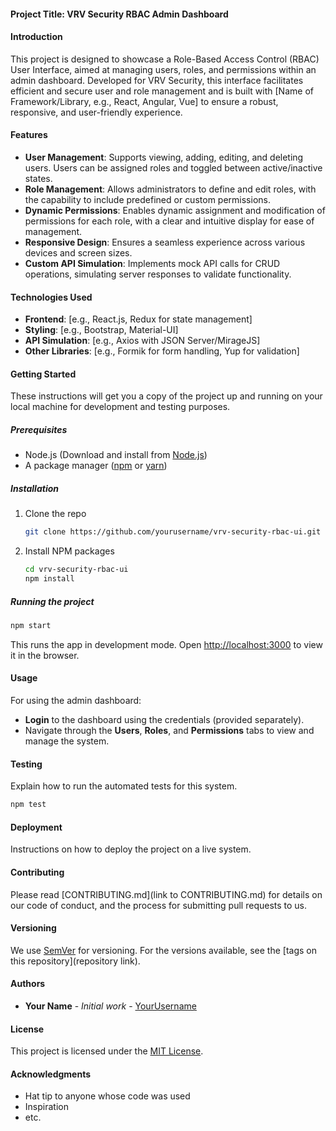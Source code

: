 
#### Project Title: VRV Security RBAC Admin Dashboard

#### Introduction
This project is designed to showcase a Role-Based Access Control (RBAC) User Interface, aimed at managing users, roles, and permissions within an admin dashboard. Developed for VRV Security, this interface facilitates efficient and secure user and role management and is built with [Name of Framework/Library, e.g., React, Angular, Vue] to ensure a robust, responsive, and user-friendly experience.

#### Features
- **User Management**: Supports viewing, adding, editing, and deleting users. Users can be assigned roles and toggled between active/inactive states.
- **Role Management**: Allows administrators to define and edit roles, with the capability to include predefined or custom permissions.
- **Dynamic Permissions**: Enables dynamic assignment and modification of permissions for each role, with a clear and intuitive display for ease of management.
- **Responsive Design**: Ensures a seamless experience across various devices and screen sizes.
- **Custom API Simulation**: Implements mock API calls for CRUD operations, simulating server responses to validate functionality.

#### Technologies Used
- **Frontend**: [e.g., React.js, Redux for state management]
- **Styling**: [e.g., Bootstrap, Material-UI]
- **API Simulation**: [e.g., Axios with JSON Server/MirageJS]
- **Other Libraries**: [e.g., Formik for form handling, Yup for validation]

#### Getting Started
These instructions will get you a copy of the project up and running on your local machine for development and testing purposes.

##### Prerequisites
- Node.js (Download and install from [Node.js](https://nodejs.org/))
- A package manager ([npm](https://npmjs.com/) or [yarn](https://yarnpkg.com/))

##### Installation
1. Clone the repo
   ```sh
   git clone https://github.com/yourusername/vrv-security-rbac-ui.git
   ```
2. Install NPM packages
   ```sh
   cd vrv-security-rbac-ui
   npm install
   ```

##### Running the project
```sh
npm start
```
This runs the app in development mode. Open [http://localhost:3000](http://localhost:3000) to view it in the browser.

#### Usage
For using the admin dashboard:
- **Login** to the dashboard using the credentials (provided separately).
- Navigate through the **Users**, **Roles**, and **Permissions** tabs to view and manage the system.

#### Testing
Explain how to run the automated tests for this system.

```sh
npm test
```

#### Deployment
Instructions on how to deploy the project on a live system.

#### Contributing
Please read [CONTRIBUTING.md](link to CONTRIBUTING.md) for details on our code of conduct, and the process for submitting pull requests to us.

#### Versioning
We use [SemVer](http://semver.org/) for versioning. For the versions available, see the [tags on this repository](repository link).

#### Authors
- **Your Name** - *Initial work* - [YourUsername](https://github.com/YourUsername)

#### License
This project is licensed under the [MIT License](LICENSE.md).

#### Acknowledgments
- Hat tip to anyone whose code was used
- Inspiration
- etc.

